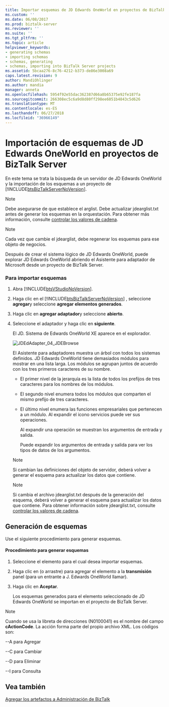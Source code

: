 ```yaml
---
title: Importar esquemas de JD Edwards OneWorld en proyectos de BizTalk Server | Microsoft Docs
ms.custom: ''
ms.date: 06/08/2017
ms.prod: biztalk-server
ms.reviewer: ''
ms.suite: ''
ms.tgt_pltfrm: ''
ms.topic: article
helpviewer_keywords:
- generating schemas
- importing schemas
- schemas, generating
- schemas, importing into BizTalk Server projects
ms.assetid: 5bcaa276-8c76-4212-b373-de86e3008a69
caps.latest.revision: 9
author: MandiOhlinger
ms.author: mandia
manager: anneta
ms.openlocfilehash: 5954f92e55dac362387d66a8b65375e92fe187fa
ms.sourcegitcommit: 266308ec5c6a9d8d80ff298ee6051b4843c5d626
ms.translationtype: MT
ms.contentlocale: es-ES
ms.lasthandoff: 06/27/2018
ms.locfileid: "36966149"
---
```

# <a name="importing-jd-edwards-oneworld-schemas-into-biztalk-server-projects"></a>Importación de esquemas de JD Edwards OneWorld en proyectos de BizTalk Server
En este tema se trata la búsqueda de un servidor de JD Edwards OneWorld y la importación de los esquemas a un proyecto de [!INCLUDE[btsBizTalkServerNoVersion](../includes/btsbiztalkservernoversion-md.md)].  
  
> [!NOTE]
>  Debe asegurarse de que establece el arglist. Debe actualizar jdearglist.txt antes de generar los esquemas en la orquestación. Para obtener más información, consulte [controlar los valores de cadena](../core/handling-string-values1.md).  
  
> [!NOTE]
>  Cada vez que cambie el jdearglist, debe regenerar los esquemas para ese objeto de negocios.  
  
 Después de crear el sistema lógico de JD Edwards OneWorld, puede explorar JD Edwards OneWorld abriendo el Asistente para adaptador de Microsoft desde un proyecto de BizTalk Server.  
  
### <a name="to-import-schemas"></a>Para importar esquemas  
  
1. Abra [!INCLUDE[btsVStudioNoVersion](../includes/btsvstudionoversion-md.md)].  
  
2. Haga clic en el [!INCLUDE[btsBizTalkServerNoVersion](../includes/btsbiztalkservernoversion-md.md)] , seleccione **agregar**y seleccione **agregar elementos generados**.  
  
3. Haga clic en **agregar adaptador**y seleccione **abierto**.  
  
4. Seleccione el adaptador y haga clic en **siguiente**.  
  
    El JD. Sistema de Edwards OneWorld XE aparece en el explorador.  
  
    ![](../core/media/jdedadapter-04-jdebrowse.gif "JDEdAdapter_04_JDEBrowse")  
  
    El Asistente para adaptadores muestra un árbol con todos los sistemas definidos. JD Edwards OneWorld tiene demasiados módulos para mostrar en una lista larga. Los módulos se agrupan juntos de acuerdo con los tres primeros caracteres de su nombre.  
  
   - El primer nivel de la jerarquía es la lista de todos los prefijos de tres caracteres para los nombres de los módulos.  
  
   - El segundo nivel enumera todos los módulos que comparten el mismo prefijo de tres caracteres.  
  
   - El último nivel enumera las funciones empresariales que pertenecen a un módulo. Al expandir el icono servicios puede ver sus operaciones.  
  
     Al expandir una operación se muestran los argumentos de entrada y salida.  
  
     Puede expandir los argumentos de entrada y salida para ver los tipos de datos de los argumentos.  
  
   > [!NOTE]
   >  Si cambian las definiciones del objeto de servidor, deberá volver a generar el esquema para actualizar los datos que contiene.  
  
   > [!NOTE]
   >  Si cambia el archivo jdearglist.txt después de la generación del esquema, deberá volver a generar el esquema para actualizar los datos que contiene. Para obtener información sobre jdearglist.txt, consulte [controlar los valores de cadena](../core/handling-string-values1.md).  
  
## <a name="generating-schemas"></a>Generación de esquemas  
 Use el siguiente procedimiento para generar esquemas.  
  
#### <a name="to-generate-schemas"></a>Procedimiento para generar esquemas  
  
1.  Seleccione el elemento para el cual desea importar esquemas.  
  
2.  Haga clic en (o arrastre) para agregar el elemento a la **transmisión** panel (para un entrante a J. Edwards OneWorld llamar).  
  
3.  Haga clic en **Aceptar**.  
  
     Los esquemas generados para el elemento seleccionado de JD Edwards OneWorld se importan en el proyecto de BizTalk Server.  
  
> [!NOTE]
>  Cuando se usa la libreta de direcciones (N0100041) es el nombre del campo **cActionCode**. La acción forma parte del propio archivo XML. Los códigos son:  
>   
>  --A para Agregar  
>   
>  --C para Cambiar  
>   
>  --D para Eliminar  
>   
>  --I para Consulta  
  
## <a name="see-also"></a>Vea también  
 [Agregar los artefactos a Administración de BizTalk](../core/adding-biztalk-adapter-for-jd-edwards-oneworld.md)
